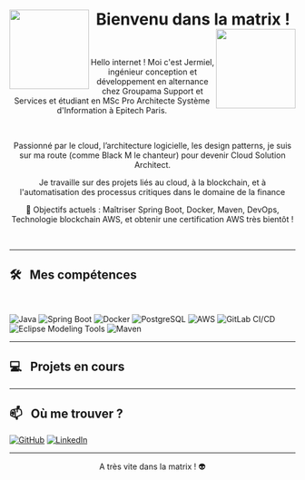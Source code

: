 <div>
  <h1 align="center">
    <img src="https://media3.giphy.com/media/v1.Y2lkPTc5MGI3NjExZTc4NXR5am55MzhxaGJ6c2RvaWlhbmgxYXBkbGJ6cTl0bHdidnZ4NSZlcD12MV9pbnRlcm5hbF9naWZfYnlfaWQmY3Q9Zw/EW9huyXfakC6k/giphy.gif" width="140" align="left"/> 
      Bienvenu dans la matrix !
    <img src="https://media3.giphy.com/media/v1.Y2lkPTc5MGI3NjExZTc4NXR5am55MzhxaGJ6c2RvaWlhbmgxYXBkbGJ6cTl0bHdidnZ4NSZlcD12MV9pbnRlcm5hbF9naWZfYnlfaWQmY3Q9Zw/EW9huyXfakC6k/giphy.gif" width="140" align="right"/> 
  </h1>   
</div>

<br>

<div align="center">
  <p>Hello internet ! Moi c'est Jermiel, ingénieur conception et développement en alternance chez Groupama Support et Services et étudiant en MSc Pro Architecte Système d'Information à Epitech Paris. </p></br>
  <p>Passionné par le cloud, l’architecture logicielle, les design patterns, je suis sur ma route (comme Black M le chanteur) pour devenir Cloud Solution Architect.</p>
  <p>Je travaille sur des projets liés au cloud, à la blockchain, et à l'automatisation des processus critiques dans le domaine de la finance</p>
  <p>🚀 Objectifs actuels : Maîtriser Spring Boot, Docker, Maven, DevOps, Technologie blockchain AWS, et obtenir une certification AWS très bientôt !</p>
</div>

<br>

---

<h2>🛠 &nbsp; Mes compétences</h2>
<br>
<p>
  <img alt="Java" src="https://img.shields.io/badge/Java-%23ED8B00.svg?style=for-the-badge&logo=java&logoColor=white" />
  <img alt="Spring Boot" src="https://img.shields.io/badge/Spring%20Boot-%236DB33F.svg?style=for-the-badge&logo=springboot&logoColor=white" />
  <img alt="Docker" src="https://img.shields.io/badge/-Docker-46a2f1?style=for-the-badge&logo=docker&logoColor=white" />
  <img alt="PostgreSQL" src="https://img.shields.io/badge/PostgreSQL-%23316192.svg?style=for-the-badge&logo=postgresql&logoColor=white" />
  <img alt="AWS" src="https://img.shields.io/badge/AWS-%23FF9900.svg?style=for-the-badge&logo=amazon-aws&logoColor=white" />
  <img alt="GitLab CI/CD" src="https://img.shields.io/badge/GitLab%20CI%2FCD-%23FC6D26.svg?style=for-the-badge&logo=gitlab&logoColor=white" />
  <img alt="Eclipse Modeling Tools" src="https://img.shields.io/badge/Eclipse%20Modeling%20Tools-%232C2255.svg?style=for-the-badge&logo=eclipse&logoColor=white" />
  <img alt="Maven" src="https://img.shields.io/badge/Apache%20Maven-C71A36?style=for-the-badge&logo=apache-maven&logoColor=white" />
</p>

---

<h2>💻 &nbsp; Projets en cours</h2>

---

<h2>📫 &nbsp; Où me trouver ?</h2>
<p>
  <a href="https://github.com/Jermiel2002" target="_blank"><img alt="GitHub" src="https://img.shields.io/badge/GitHub-%2312100E.svg?style=for-the-badge&logo=github&logoColor=white" /></a>
  <a href="https://www.linkedin.com/in/jermiel-kounouho/" target="_blank"><img alt="LinkedIn" src="https://img.shields.io/badge/LinkedIn-%230077B5.svg?style=for-the-badge&logo=linkedin&logoColor=white" /></a>
</p>

---

<p align="center">A très vite dans la matrix ! 👽</p>
